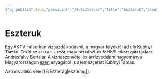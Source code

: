 ```yaml
---
{"dg-publish":true,"permalink":"/E/Eszteruk/","title":"Eszteruk","created":"2023-12-24T08:26","updated":"2025-10-10T21:57"}
---
```



# Eszteruk

Egy ÁKTV műsorban vízgazdálkodásról, a magyar folyókról ad elő Kubínyi Tamás. Említi az `eszteruk` szót, mely rőzséből és földből rakott gátat jelent.  
Andrásfalvy Bertalan A vízhaszonvétel és árvízvédelem hagyománya Magyarországon [ezen](https://epa.oszk.hu/00600/00691/00285/pdf/EPA00691_matud_2000_06_709-719.pdf) anyagából is szemezgetett Kubínyi Tamás.  

Azonos alakú vele [[E/Eszterág\|eszterág]].  